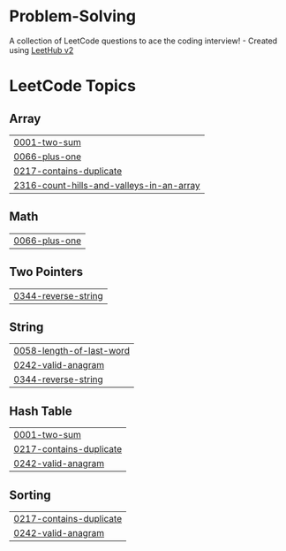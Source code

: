 # Problem-Solving
A collection of LeetCode questions to ace the coding interview! - Created using [LeetHub v2](https://github.com/arunbhardwaj/LeetHub-2.0)

<!---LeetCode Topics Start-->
# LeetCode Topics
## Array
|  |
| ------- |
| [0001-two-sum](https://github.com/Mo7amed3bdelghany/Problem-Solving/tree/master/0001-two-sum) |
| [0066-plus-one](https://github.com/Mo7amed3bdelghany/Problem-Solving/tree/master/0066-plus-one) |
| [0217-contains-duplicate](https://github.com/Mo7amed3bdelghany/Problem-Solving/tree/master/0217-contains-duplicate) |
| [2316-count-hills-and-valleys-in-an-array](https://github.com/Mo7amed3bdelghany/Problem-Solving/tree/master/2316-count-hills-and-valleys-in-an-array) |
## Math
|  |
| ------- |
| [0066-plus-one](https://github.com/Mo7amed3bdelghany/Problem-Solving/tree/master/0066-plus-one) |
## Two Pointers
|  |
| ------- |
| [0344-reverse-string](https://github.com/Mo7amed3bdelghany/Problem-Solving/tree/master/0344-reverse-string) |
## String
|  |
| ------- |
| [0058-length-of-last-word](https://github.com/Mo7amed3bdelghany/Problem-Solving/tree/master/0058-length-of-last-word) |
| [0242-valid-anagram](https://github.com/Mo7amed3bdelghany/Problem-Solving/tree/master/0242-valid-anagram) |
| [0344-reverse-string](https://github.com/Mo7amed3bdelghany/Problem-Solving/tree/master/0344-reverse-string) |
## Hash Table
|  |
| ------- |
| [0001-two-sum](https://github.com/Mo7amed3bdelghany/Problem-Solving/tree/master/0001-two-sum) |
| [0217-contains-duplicate](https://github.com/Mo7amed3bdelghany/Problem-Solving/tree/master/0217-contains-duplicate) |
| [0242-valid-anagram](https://github.com/Mo7amed3bdelghany/Problem-Solving/tree/master/0242-valid-anagram) |
## Sorting
|  |
| ------- |
| [0217-contains-duplicate](https://github.com/Mo7amed3bdelghany/Problem-Solving/tree/master/0217-contains-duplicate) |
| [0242-valid-anagram](https://github.com/Mo7amed3bdelghany/Problem-Solving/tree/master/0242-valid-anagram) |
<!---LeetCode Topics End-->